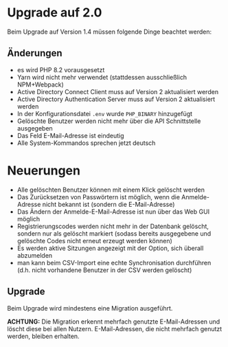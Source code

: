 # Upgrade auf 2.0

Beim Upgrade auf Version 1.4 müssen folgende Dinge beachtet werden:

## Änderungen
* es wird PHP 8.2 vorausgesetzt
* Yarn wird nicht mehr verwendet (stattdessen ausschließlich NPM+Webpack)
* Active Directory Connect Client muss auf Version 2 aktualisiert werden
* Active Directory Authentication Server muss auf Version 2 aktualisiert werden
* In der Konfigurationsdatei `.env` wurde `PHP_BINARY` hinzugefügt
* Gelöschte Benutzer werden nicht mehr über die API Schnittstelle ausgegeben
* Das Feld E-Mail-Adresse ist eindeutig
* Alle System-Kommandos sprechen jetzt deutsch

# Neuerungen
* Alle gelöschten Benutzer können mit einem Klick gelöscht werden
* Das Zurücksetzen von Passwörtern ist möglich, wenn die Anmelde-Adresse nicht bekannt ist (sondern die E-Mail-Adresse)
* Das Ändern der Anmelde-E-Mail-Adresse ist nun über das Web GUI möglich
* Registrierungscodes werden nicht mehr in der Datenbank gelöscht, sondern nur als gelöscht markiert (sodass bereits ausgegebene und gelöschte Codes nicht erneut erzeugt werden können)
* Es werden aktive Sitzungen angezeigt mit der Option, sich überall abzumelden
* man kann beim CSV-Import eine echte Synchronisation durchführen (d.h. nicht vorhandene Benutzer in der CSV werden gelöscht)

## Upgrade

Beim Upgrade wird mindestens eine Migration ausgeführt.

**ACHTUNG:** Die Migration erkennt mehrfach genutzte E-Mail-Adressen und löscht diese
bei allen Nutzern. E-Mail-Adressen, die nicht mehrfach genutzt werden, bleiben erhalten.

